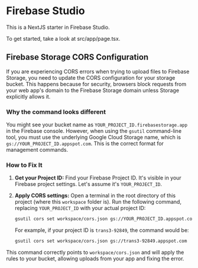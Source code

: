 
# Firebase Studio

This is a NextJS starter in Firebase Studio.

To get started, take a look at src/app/page.tsx.

## Firebase Storage CORS Configuration

If you are experiencing CORS errors when trying to upload files to Firebase Storage, you need to update the CORS configuration for your storage bucket. This happens because for security, browsers block requests from your web app's domain to the Firebase Storage domain unless Storage explicitly allows it.

### Why the command looks different

You might see your bucket name as `YOUR_PROJECT_ID.firebasestorage.app` in the Firebase console. However, when using the `gsutil` command-line tool, you must use the underlying Google Cloud Storage name, which is `gs://YOUR_PROJECT_ID.appspot.com`. This is the correct format for management commands.

### How to Fix It

1.  **Get your Project ID:** Find your Firebase Project ID. It's visible in your Firebase project settings. Let's assume it's `YOUR_PROJECT_ID`.

2.  **Apply CORS settings:** Open a terminal in the root directory of this project (where this `workspace` folder is). Run the following command, replacing `YOUR_PROJECT_ID` with your actual project ID:

    ```bash
    gsutil cors set workspace/cors.json gs://YOUR_PROJECT_ID.appspot.com
    ```
    
    For example, if your project ID is `trans3-92849`, the command would be:
    ```bash
    gsutil cors set workspace/cors.json gs://trans3-92849.appspot.com
    ```

This command correctly points to `workspace/cors.json` and will apply the rules to your bucket, allowing uploads from your app and fixing the error.

